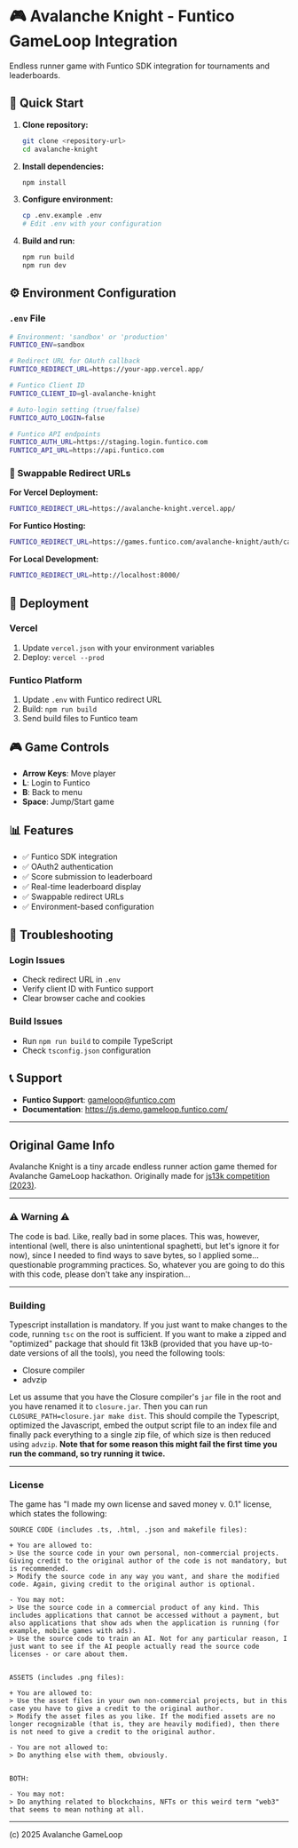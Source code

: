 # 🎮 Avalanche Knight - Funtico GameLoop Integration

Endless runner game with Funtico SDK integration for tournaments and leaderboards.

## 🚀 Quick Start

1. **Clone repository:**
   ```bash
   git clone <repository-url>
   cd avalanche-knight
   ```

2. **Install dependencies:**
   ```bash
   npm install
   ```

3. **Configure environment:**
   ```bash
   cp .env.example .env
   # Edit .env with your configuration
   ```

4. **Build and run:**
   ```bash
   npm run build
   npm run dev
   ```

## ⚙️ Environment Configuration

### `.env` File
```bash
# Environment: 'sandbox' or 'production'
FUNTICO_ENV=sandbox

# Redirect URL for OAuth callback
FUNTICO_REDIRECT_URL=https://your-app.vercel.app/

# Funtico Client ID
FUNTICO_CLIENT_ID=gl-avalanche-knight

# Auto-login setting (true/false)
FUNTICO_AUTO_LOGIN=false

# Funtico API endpoints
FUNTICO_AUTH_URL=https://staging.login.funtico.com
FUNTICO_API_URL=https://api.funtico.com
```

### 🔄 Swappable Redirect URLs

**For Vercel Deployment:**
```bash
FUNTICO_REDIRECT_URL=https://avalanche-knight.vercel.app/
```

**For Funtico Hosting:**
```bash
FUNTICO_REDIRECT_URL=https://games.funtico.com/avalanche-knight/auth/callback
```

**For Local Development:**
```bash
FUNTICO_REDIRECT_URL=http://localhost:8000/
```

## 🎯 Deployment

### Vercel
1. Update `vercel.json` with your environment variables
2. Deploy: `vercel --prod`

### Funtico Platform
1. Update `.env` with Funtico redirect URL
2. Build: `npm run build`
3. Send build files to Funtico team

## 🎮 Game Controls

- **Arrow Keys**: Move player
- **L**: Login to Funtico
- **B**: Back to menu
- **Space**: Jump/Start game

## 📊 Features

- ✅ Funtico SDK integration
- ✅ OAuth2 authentication
- ✅ Score submission to leaderboard
- ✅ Real-time leaderboard display
- ✅ Swappable redirect URLs
- ✅ Environment-based configuration

## 🔧 Troubleshooting

### Login Issues
- Check redirect URL in `.env`
- Verify client ID with Funtico support
- Clear browser cache and cookies

### Build Issues
- Run `npm run build` to compile TypeScript
- Check `tsconfig.json` configuration

## 📞 Support

- **Funtico Support**: gameloop@funtico.com
- **Documentation**: https://js.demo.gameloop.funtico.com/

------

## Original Game Info

Avalanche Knight is a tiny arcade endless runner action game themed for Avalanche GameLoop hackathon. Originally made for [js13k competition (2023)](/https://js13kgames.com/).

------

### ⚠️ Warning ⚠️

The code is bad. Like, really bad in some places. This was, however, intentional (well, there is also unintentional spaghetti, but let's ignore it for now), since I needed to find ways to save bytes, so I applied some... questionable programming practices. So, whatever you are going to do this with this code, please don't take any inspiration...

------

### Building

Typescript installation is mandatory. If you just want to make changes to the code, running `tsc` on the root is sufficient. If you want to make a zipped and "optimized" package that should fit 13kB (provided that you have up-to-date versions of all the tools), you need the following tools:
- Closure compiler
- advzip

Let us assume that you have the Closure compiler's `jar` file in the root and you have renamed it to `closure.jar`. Then you can run `CLOSURE_PATH=closure.jar make dist`. This should compile the Typescript, optimized the Javascript, embed the output script file to an index file and finally pack everything to a single zip file, of which size is then reduced using `advzip`. **Note that for some reason this might fail the first time you run the command, so try running it twice.**

-------

### License

The game has "I made my own license and saved money v. 0.1" license, which states the following:

```
SOURCE CODE (includes .ts, .html, .json and makefile files):

+ You are allowed to:
> Use the source code in your own personal, non-commercial projects. Giving credit to the original author of the code is not mandatory, but is recommended.
> Modify the source code in any way you want, and share the modified code. Again, giving credit to the original author is optional.

- You may not:
> Use the source code in a commercial product of any kind. This includes applications that cannot be accessed without a payment, but also applications that show ads when the application is running (for example, mobile games with ads). 
> Use the source code to train an AI. Not for any particular reason, I just want to see if the AI people actually read the source code licenses - or care about them.


ASSETS (includes .png files):

+ You are allowed to:
> Use the asset files in your own non-commercial projects, but in this case you have to give a credit to the original author.
> Modify the asset files as you like. If the modified assets are no longer recognizable (that is, they are heavily modified), then there is not need to give a credit to the original author.

- You are not allowed to:
> Do anything else with them, obviously.


BOTH:

- You may not:
> Do anything related to blockchains, NFTs or this weird term "web3" that seems to mean nothing at all.

```

------

(c) 2025 Avalanche GameLoop
